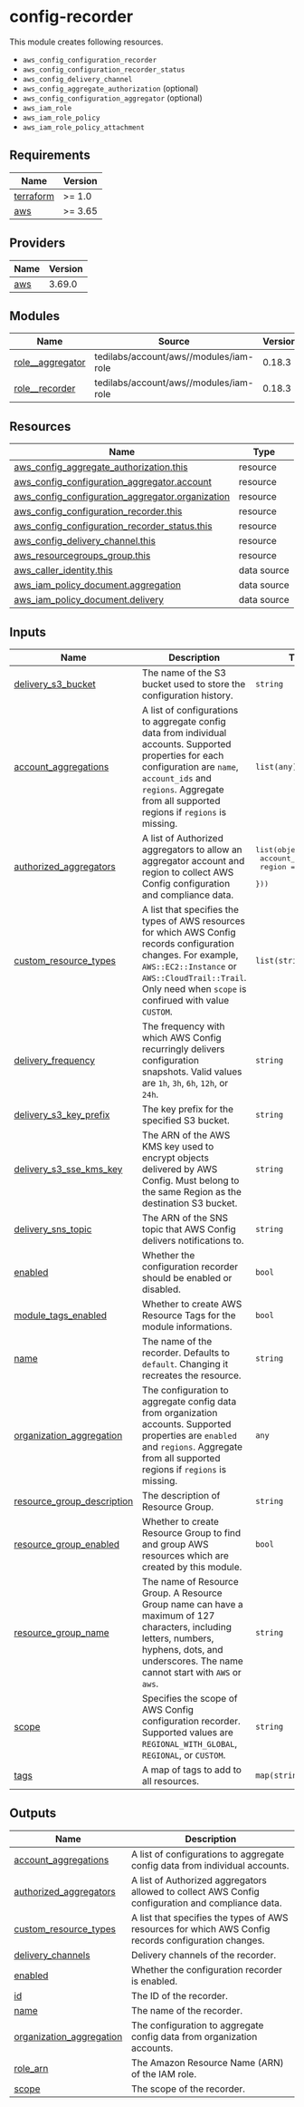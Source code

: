 # config-recorder

This module creates following resources.

- `aws_config_configuration_recorder`
- `aws_config_configuration_recorder_status`
- `aws_config_delivery_channel`
- `aws_config_aggregate_authorization` (optional)
- `aws_config_configuration_aggregator` (optional)
- `aws_iam_role`
- `aws_iam_role_policy`
- `aws_iam_role_policy_attachment`

<!-- BEGINNING OF PRE-COMMIT-TERRAFORM DOCS HOOK -->
## Requirements

| Name | Version |
|------|---------|
| <a name="requirement_terraform"></a> [terraform](#requirement\_terraform) | >= 1.0 |
| <a name="requirement_aws"></a> [aws](#requirement\_aws) | >= 3.65 |

## Providers

| Name | Version |
|------|---------|
| <a name="provider_aws"></a> [aws](#provider\_aws) | 3.69.0 |

## Modules

| Name | Source | Version |
|------|--------|---------|
| <a name="module_role__aggregator"></a> [role\_\_aggregator](#module\_role\_\_aggregator) | tedilabs/account/aws//modules/iam-role | 0.18.3 |
| <a name="module_role__recorder"></a> [role\_\_recorder](#module\_role\_\_recorder) | tedilabs/account/aws//modules/iam-role | 0.18.3 |

## Resources

| Name | Type |
|------|------|
| [aws_config_aggregate_authorization.this](https://registry.terraform.io/providers/hashicorp/aws/latest/docs/resources/config_aggregate_authorization) | resource |
| [aws_config_configuration_aggregator.account](https://registry.terraform.io/providers/hashicorp/aws/latest/docs/resources/config_configuration_aggregator) | resource |
| [aws_config_configuration_aggregator.organization](https://registry.terraform.io/providers/hashicorp/aws/latest/docs/resources/config_configuration_aggregator) | resource |
| [aws_config_configuration_recorder.this](https://registry.terraform.io/providers/hashicorp/aws/latest/docs/resources/config_configuration_recorder) | resource |
| [aws_config_configuration_recorder_status.this](https://registry.terraform.io/providers/hashicorp/aws/latest/docs/resources/config_configuration_recorder_status) | resource |
| [aws_config_delivery_channel.this](https://registry.terraform.io/providers/hashicorp/aws/latest/docs/resources/config_delivery_channel) | resource |
| [aws_resourcegroups_group.this](https://registry.terraform.io/providers/hashicorp/aws/latest/docs/resources/resourcegroups_group) | resource |
| [aws_caller_identity.this](https://registry.terraform.io/providers/hashicorp/aws/latest/docs/data-sources/caller_identity) | data source |
| [aws_iam_policy_document.aggregation](https://registry.terraform.io/providers/hashicorp/aws/latest/docs/data-sources/iam_policy_document) | data source |
| [aws_iam_policy_document.delivery](https://registry.terraform.io/providers/hashicorp/aws/latest/docs/data-sources/iam_policy_document) | data source |

## Inputs

| Name | Description | Type | Default | Required |
|------|-------------|------|---------|:--------:|
| <a name="input_delivery_s3_bucket"></a> [delivery\_s3\_bucket](#input\_delivery\_s3\_bucket) | The name of the S3 bucket used to store the configuration history. | `string` | n/a | yes |
| <a name="input_account_aggregations"></a> [account\_aggregations](#input\_account\_aggregations) | A list of configurations to aggregate config data from individual accounts. Supported properties for each configuration are `name`, `account_ids` and `regions`. Aggregate from all supported regions if `regions` is missing. | `list(any)` | `[]` | no |
| <a name="input_authorized_aggregators"></a> [authorized\_aggregators](#input\_authorized\_aggregators) | A list of Authorized aggregators to allow an aggregator account and region to collect AWS Config configuration and compliance data. | <pre>list(object({<br>    account_id = string<br>    region     = string<br>  }))</pre> | `[]` | no |
| <a name="input_custom_resource_types"></a> [custom\_resource\_types](#input\_custom\_resource\_types) | A list that specifies the types of AWS resources for which AWS Config records configuration changes. For example, `AWS::EC2::Instance` or `AWS::CloudTrail::Trail`. Only need when `scope` is confirued with value `CUSTOM`. | `list(string)` | `[]` | no |
| <a name="input_delivery_frequency"></a> [delivery\_frequency](#input\_delivery\_frequency) | The frequency with which AWS Config recurringly delivers configuration snapshots. Valid values are `1h`, `3h`, `6h`, `12h`, or `24h`. | `string` | `null` | no |
| <a name="input_delivery_s3_key_prefix"></a> [delivery\_s3\_key\_prefix](#input\_delivery\_s3\_key\_prefix) | The key prefix for the specified S3 bucket. | `string` | `null` | no |
| <a name="input_delivery_s3_sse_kms_key"></a> [delivery\_s3\_sse\_kms\_key](#input\_delivery\_s3\_sse\_kms\_key) | The ARN of the AWS KMS key used to encrypt objects delivered by AWS Config. Must belong to the same Region as the destination S3 bucket. | `string` | `null` | no |
| <a name="input_delivery_sns_topic"></a> [delivery\_sns\_topic](#input\_delivery\_sns\_topic) | The ARN of the SNS topic that AWS Config delivers notifications to. | `string` | `null` | no |
| <a name="input_enabled"></a> [enabled](#input\_enabled) | Whether the configuration recorder should be enabled or disabled. | `bool` | `true` | no |
| <a name="input_module_tags_enabled"></a> [module\_tags\_enabled](#input\_module\_tags\_enabled) | Whether to create AWS Resource Tags for the module informations. | `bool` | `true` | no |
| <a name="input_name"></a> [name](#input\_name) | The name of the recorder. Defaults to `default`. Changing it recreates the resource. | `string` | `"default"` | no |
| <a name="input_organization_aggregation"></a> [organization\_aggregation](#input\_organization\_aggregation) | The configuration to aggregate config data from organization accounts. Supported properties are `enabled` and `regions`. Aggregate from all supported regions if `regions` is missing. | `any` | `{}` | no |
| <a name="input_resource_group_description"></a> [resource\_group\_description](#input\_resource\_group\_description) | The description of Resource Group. | `string` | `"Managed by Terraform."` | no |
| <a name="input_resource_group_enabled"></a> [resource\_group\_enabled](#input\_resource\_group\_enabled) | Whether to create Resource Group to find and group AWS resources which are created by this module. | `bool` | `true` | no |
| <a name="input_resource_group_name"></a> [resource\_group\_name](#input\_resource\_group\_name) | The name of Resource Group. A Resource Group name can have a maximum of 127 characters, including letters, numbers, hyphens, dots, and underscores. The name cannot start with `AWS` or `aws`. | `string` | `""` | no |
| <a name="input_scope"></a> [scope](#input\_scope) | Specifies the scope of AWS Config configuration recorder. Supported values are `REGIONAL_WITH_GLOBAL`, `REGIONAL`, or `CUSTOM`. | `string` | `"REGIONAL"` | no |
| <a name="input_tags"></a> [tags](#input\_tags) | A map of tags to add to all resources. | `map(string)` | `{}` | no |

## Outputs

| Name | Description |
|------|-------------|
| <a name="output_account_aggregations"></a> [account\_aggregations](#output\_account\_aggregations) | A list of configurations to aggregate config data from individual accounts. |
| <a name="output_authorized_aggregators"></a> [authorized\_aggregators](#output\_authorized\_aggregators) | A list of Authorized aggregators allowed to collect AWS Config configuration and compliance data. |
| <a name="output_custom_resource_types"></a> [custom\_resource\_types](#output\_custom\_resource\_types) | A list that specifies the types of AWS resources for which AWS Config records configuration changes. |
| <a name="output_delivery_channels"></a> [delivery\_channels](#output\_delivery\_channels) | Delivery channels of the recorder. |
| <a name="output_enabled"></a> [enabled](#output\_enabled) | Whether the configuration recorder is enabled. |
| <a name="output_id"></a> [id](#output\_id) | The ID of the recorder. |
| <a name="output_name"></a> [name](#output\_name) | The name of the recorder. |
| <a name="output_organization_aggregation"></a> [organization\_aggregation](#output\_organization\_aggregation) | The configuration to aggregate config data from organization accounts. |
| <a name="output_role_arn"></a> [role\_arn](#output\_role\_arn) | The Amazon Resource Name (ARN) of the IAM role. |
| <a name="output_scope"></a> [scope](#output\_scope) | The scope of the recorder. |
<!-- END OF PRE-COMMIT-TERRAFORM DOCS HOOK -->
